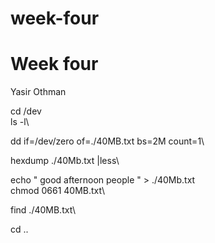 # week-four

# Week four
Yasir Othman

cd /dev\
ls -l\

dd if=/dev/zero of=./40MB.txt bs=2M count=1\

hexdump ./40Mb.txt |less\

echo " good afternoon people " > ./40Mb.txt\
chmod 0661 40MB.txt\

find ./40MB.txt\

cd ..

